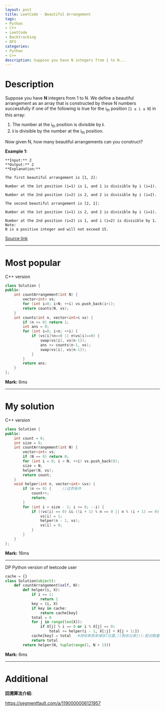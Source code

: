 ```yaml
---
layout: post
title: LeetCode - Beautiful Arrangement
tags:
- Python
- C++
- LeetCode
- Backtracking
- DFS
categories:
- Python
- C++
description: Suppose you have N integers from 1 to N...
---
```



# Description

Suppose you have **N** integers from 1 to N. We define a beautiful arrangement as an array that is constructed by these N numbers successfully if one of the following is true for the i<sub>th</sub> position (`1 ≤ i ≤ N`) in this array:

1. The number at the i<sub>th</sub> position is divisible by **i**.
2. **i** is divisible by the number at the i<sub>th</sub> position.

Now given N, how many beautiful arrangements can you construct?

**Example 1:**

```
**Input:** 2
**Output:** 2
**Explanation:**

The first beautiful arrangement is [1, 2]:

Number at the 1st position (i=1) is 1, and 1 is divisible by i (i=1).

Number at the 2nd position (i=2) is 2, and 2 is divisible by i (i=2).

The second beautiful arrangement is [2, 1]:

Number at the 1st position (i=1) is 2, and 2 is divisible by i (i=1).

Number at the 2nd position (i=2) is 1, and i (i=2) is divisible by 1.
Note:
N is a positive integer and will not exceed 15.
```

[Source link](https://leetcode.com/problems/beautiful-arrangement/#/description)

__________

# Most popular

C++ version

```c++
class Solution {
public:
    int countArrangement(int N) {
        vector<int> vs;
        for (int i=0; i<N; ++i) vs.push_back(i+1);
        return counts(N, vs);
    }
    int counts(int n, vector<int>& vs) {
        if (n <= 0) return 1;
        int ans = 0;
        for (int i=0; i<n; ++i) {
            if (vs[i]%n==0 || n%vs[i]==0) {
                swap(vs[i], vs[n-1]);
                ans += counts(n-1, vs);
                swap(vs[i], vs[n-1]);
            }
        }
        return ans;
    }
};
```

**Mark:** 6ms

__________


# My solution

C++ version

```c++
class Solution {
public:
	int count = 0;
	int size = 0;
	int countArrangement(int N) {
		vector<int> vs;
		if (N == 0) return 0;
		for (int i = 0; i < N; ++i) vs.push_back(0);
		size = N;
		helper(N, vs);
		return count;
	}
	void helper(int n, vector<int> &vs) {
		if (n <= 0) {     //边界条件
			count++;
			return;
		}
		for (int i = size - 1; i >= 0; --i) {
			if ((vs[i] == 0) && ((i + 1) % n == 0 || n % (i + 1) == 0)) {    //剪枝
				vs[i] = 1;
				helper(n - 1, vs);
				vs[i] = 0;
			}
		}
	}
};
```

**Mark:** 16ms

****

DP Python version of leetcode user

```python
cache = {}
class Solution(object):
    def countArrangement(self, N):
        def helper(i, X):
            if i == 1:
                return 1
            key = (i, X)
            if key in cache:
                return cache[key]
            total = 0
            for j in range(len(X)):
                if X[j] % i == 0 or i % X[j] == 0:
                    total += helper(i - 1, X[:j] + X[j + 1:])
            cache[key] = total   #用哈希表来储存(位置,([剩余元素])):配对数量 信息
            return total
        return helper(N, tuple(range(1, N + 1)))
```

**Mark:** 6ms

__________
# Additional

**回溯算法介绍:**

https://segmentfault.com/a/1190000006121957
